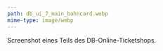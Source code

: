 ```yaml
---
path: db_ui_7_main_bahncard.webp
mime-type: image/webp
---
```


Screenshot eines Teils des DB-Online-Ticketshops.
